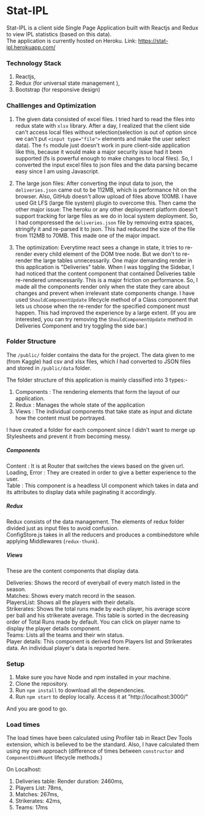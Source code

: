 # Stat-IPL
Stat-IPL is a client side Single Page Application built with Reactjs and Redux to view IPL statistics (based on this data). <br />
The application is currently hosted on Heroku. Link: https://stat-ipl.herokuapp.com/

### Technology Stack
1) Reactjs,
2) Redux (for universal state management ),
3) Bootstrap (for responsive design)


### Challlenges and Optimization
1) The given data consisted of excel files. I tried hard to read the files into redux state with `xlsx` library. After a day, I realized that the client side can't access local files without selection(selection is out of option since we can't put `<input type="file">` elements and make the user select data). The `fs` module just doesn't work in pure client-side application like this, because it would make a major security issue had it been supported (fs is powerful enough to make changes to local files). So, I converted the input excel files to json files and the data parsing became easy since I am using Javascript.

2) The large json files: After converting the input data to json, the `deliveries.json` came out to be 112MB, which is performance hit on the browser. Also, GitHub doesn't allow upload of files above 100MB. I have used Git LFS (large file system) plugin to overcome this. Then came the other major issue: The heroku or any other deployment platform doesn't support tracking for large files as we do in local system deployment. So, I had comporessed the `deliveries.json` file by removing extra spaces, stringify it and re-parsed it to json. This had reduced the size of the file from 112MB to 70MB. This made one of the major impact.

3) The optimization: Everytime react sees a change in state, it tries to re-render every child element of the DOM tree node. But we don't to re-render the large tables unnecessarily. One major demanding render in this application is "Deliveries" table. When I was toggling the Sidebar, I had noticed that the content component that contained Deliveries table re-rendered unnecessarily. This is a major friction on performance. So, I made all the components render only when the state they care about changes and prevent when irrelevant state components change. I have used `ShouldComponentUpdate` lifecycle method of a Class component that lets us choose when the re-render for the specified component must happen. This had improved the experience by a large extent. (If you are interested, you can try removing the `ShouldComponentUpdate` method in Deliveries Component and try toggling the side bar.)


### Folder Structure
The `/public/` folder contains the data for the project. The data given to me (from Kaggle) had csv and xlsx files, which I had converted to JSON files and stored in `/public/data` folder. <br />

The folder structure of this application is mainly classified into 3 types:-
1) Components : The rendering elements that form the layout of our application.
2) Redux : Manages the whole state of the application
3) Views : The individual components that take state as input and dictate how the content must be portrayed.

I have created a folder for each component since I didn't want to merge up Stylesheets and prevent it from becoming messy.

##### Components
Content : It is at Router that switches the views based on the given url. <br />
Loading, Error : They are created in order to give a better experience to the user. <br />
Table : This component is a headless UI component which takes in data and its attributes to display data while paginating it accordingly. <br />

##### Redux
Redux consists of the data management. The elements of redux folder divided just as input files to avoid confusion. <br />
ConfigStore.js takes in all the reducers and produces a combinedstore while applying Middlewares (`redux-thunk`).

##### Views
These are the content components that display data. <br />

Deliveries: Shows the record of everyball of every match listed in the season. <br />
Matches: Shows every match record in the season. <br />
PlayersList: Shows all the players with their details. <br />
Strikerates: Shows the total runs made by each player, his average score per ball and his strikerate average. This table is sorted in the decreasing order of Total Runs made by default. You can click on player name to display the player details component.<br />
Teams: Lists all the teams and their win status. <br />
Player details: This component is derived from Players list and Strikerates data. An individual player's data is reported here. <br />

### Setup
1) Make sure you have Node and npm installed in your machine.
2) Clone the repository.
3) Run `npm install` to download all the dependencies.
4) Run `npm start` to deploy locally. Access it at "http://localhost:3000/"

And you are good to go.

### Load times

The load times have been calculated using Profiler tab in React Dev Tools extension, which is believed to be the standard. Also, I have calculated them using my own approach (difference of times between `constructor` and `ComponentDidMount` lifecycle methods.)

On Localhost:
1) Deliveries table: Render duration: 2460ms,
2) Players List: 78ms,
3) Matches: 267ms,
4) Strikerates: 42ms,
5) Teams: 17ms